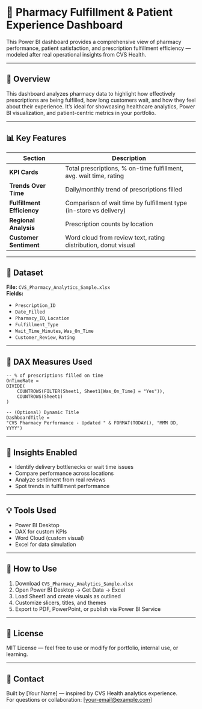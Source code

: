 
# 💊 Pharmacy Fulfillment & Patient Experience Dashboard

This Power BI dashboard provides a comprehensive view of pharmacy performance, patient satisfaction, and prescription fulfillment efficiency — modeled after real operational insights from CVS Health.

---

## 📌 Overview

This dashboard analyzes pharmacy data to highlight how effectively prescriptions are being fulfilled, how long customers wait, and how they feel about their experience. It’s ideal for showcasing healthcare analytics, Power BI visualization, and patient-centric metrics in your portfolio.

---

## 📊 Key Features

| Section                         | Description                                                       |
|----------------------------------|-------------------------------------------------------------------|
| **KPI Cards**                   | Total prescriptions, % on-time fulfillment, avg. wait time, rating |
| **Trends Over Time**            | Daily/monthly trend of prescriptions filled                       |
| **Fulfillment Efficiency**      | Comparison of wait time by fulfillment type (in-store vs delivery) |
| **Regional Analysis**           | Prescription counts by location                                   |
| **Customer Sentiment**          | Word cloud from review text, rating distribution, donut visual     |

---

## 📁 Dataset

**File:** `CVS_Pharmacy_Analytics_Sample.xlsx`  
**Fields:**
- `Prescription_ID`
- `Date_Filled`
- `Pharmacy_ID`, `Location`
- `Fulfillment_Type`
- `Wait_Time_Minutes`, `Was_On_Time`
- `Customer_Review`, `Rating`

---

## 📐 DAX Measures Used

```DAX
-- % of prescriptions filled on time
OnTimeRate = 
DIVIDE(
    COUNTROWS(FILTER(Sheet1, Sheet1[Was_On_Time] = "Yes")),
    COUNTROWS(Sheet1)
)

-- (Optional) Dynamic Title
DashboardTitle = 
"CVS Pharmacy Performance - Updated " & FORMAT(TODAY(), "MMM DD, YYYY")
```

---

## 🎯 Insights Enabled

- Identify delivery bottlenecks or wait time issues
- Compare performance across locations
- Analyze sentiment from real reviews
- Spot trends in fulfillment performance

---

## 💡 Tools Used

- Power BI Desktop  
- DAX for custom KPIs  
- Word Cloud (custom visual)  
- Excel for data simulation

---

## 🚀 How to Use

1. Download `CVS_Pharmacy_Analytics_Sample.xlsx`
2. Open Power BI Desktop → Get Data → Excel
3. Load Sheet1 and create visuals as outlined
4. Customize slicers, titles, and themes
5. Export to PDF, PowerPoint, or publish via Power BI Service

---

## 📄 License

MIT License — feel free to use or modify for portfolio, internal use, or learning.

---

## 🙋 Contact

Built by [Your Name] — inspired by CVS Health analytics experience.  
For questions or collaboration: [your-email@example.com]

